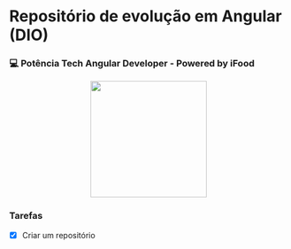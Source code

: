# Repositório de evolução em Angular (DIO)

### 💻 Potência Tech Angular Developer - Powered by iFood

<center>
  <img src="https://user-images.githubusercontent.com/97129532/235213494-4512bc86-0e72-4975-b758-e95947069d6e.png" height=210 />
</center>

### Tarefas

- [X] Criar um repositório

